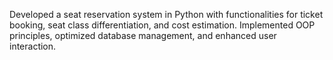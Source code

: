 Developed a seat reservation system in Python with functionalities for ticket booking, seat class differentiation, and cost estimation. Implemented OOP principles, optimized database management, and enhanced user interaction.
